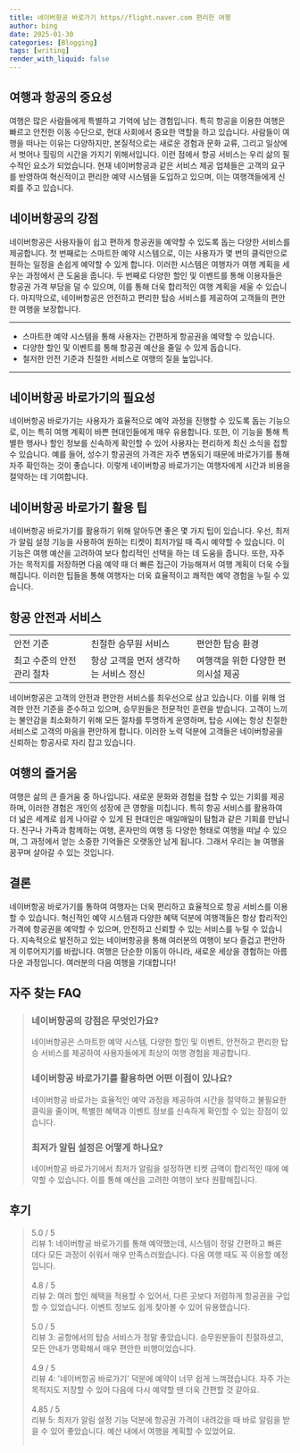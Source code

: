 ```yaml
---
title: 네이버항공 바로가기 https//flight.naver.com 편리한 여행
author: bing
date: 2025-01-30
categories: [Blogging]
tags: [writing]
render_with_liquid: false
---
```



<h2 id='여행과 항공의 중요성'>여행과 항공의 중요성</h2>

<p>여행은 많은 사람들에게 특별하고 기억에 남는 경험입니다. 특히 항공을 이용한 여행은 빠르고 안전한 이동 수단으로, 현대 사회에서 중요한 역할을 하고 있습니다. 사람들이 여행을 떠나는 이유는 다양하지만, 본질적으로는 새로운 경험과 문화 교류, 그리고 일상에서 벗어나 힐링의 시간을 가지기 위해서입니다. 이런 점에서 항공 서비스는 우리 삶의 필수적인 요소가 되었습니다. 현재 네이버항공과 같은 서비스 제공 업체들은 고객의 요구를 반영하여 혁신적이고 편리한 예약 시스템을 도입하고 있으며, 이는 여행객들에게 신뢰를 주고 있습니다.</p>

<h2 id='네이버항공의 강점'>네이버항공의 강점</h2>

<p>네이버항공은 사용자들이 쉽고 편하게 항공권을 예약할 수 있도록 돕는 다양한 서비스를 제공합니다. 첫 번째로는 스마트한 예약 시스템으로, 이는 사용자가 몇 번의 클릭만으로 원하는 일정을 손쉽게 예약할 수 있게 합니다. 이러한 시스템은 여행자가 여행 계획을 세우는 과정에서 큰 도움을 줍니다. 두 번째로 다양한 할인 및 이벤트를 통해 이용자들은 항공권 가격 부담을 덜 수 있으며, 이를 통해 더욱 합리적인 여행 계획을 세울 수 있습니다. 마지막으로, 네이버항공은 안전하고 편리한 탑승 서비스를 제공하여 고객들의 편안한 여행을 보장합니다.</p>

<hr />

<ul>
    <li>스마트한 예약 시스템을 통해 사용자는 간편하게 항공권을 예약할 수 있습니다.</li>
    <li>다양한 할인 및 이벤트를 통해 항공권 예산을 줄일 수 있게 돕습니다.</li>
    <li>철저한 안전 기준과 친절한 서비스로 여행의 질을 높입니다.</li>
</ul>

<hr />

<h2 id='네이버항공 바로가기의 필요성'>네이버항공 바로가기의 필요성</h2>

<p>네이버항공 바로가기는 사용자가 효율적으로 예약 과정을 진행할 수 있도록 돕는 기능으로, 이는 특히 여행 계획이 바쁜 현대인들에게 매우 유용합니다. 또한, 이 기능을 통해 특별한 행사나 할인 정보를 신속하게 확인할 수 있어 사용자는 편리하게 최신 소식을 접할 수 있습니다. 예를 들어, 성수기 항공권의 가격은 자주 변동되기 때문에 바로가기를 통해 자주 확인하는 것이 좋습니다. 이렇게 네이버항공 바로가기는 여행자에게 시간과 비용을 절약하는 데 기여합니다.</p>

<h2 id='네이버항공 바로가기 활용 팁'>네이버항공 바로가기 활용 팁</h2>

<p>네이버항공 바로가기를 활용하기 위해 알아두면 좋은 몇 가지 팁이 있습니다. 우선, 최저가 알림 설정 기능을 사용하여 원하는 티켓이 최저가일 때 즉시 예약할 수 있습니다. 이 기능은 여행 예산을 고려하여 보다 합리적인 선택을 하는 데 도움을 줍니다. 또한, 자주 가는 목적지를 저장하면 다음 예약 때 더 빠른 접근이 가능해져서 여행 계획이 더욱 수월해집니다. 이러한 팁들을 통해 여행자는 더욱 효율적이고 쾌적한 예약 경험을 누릴 수 있습니다.</p>

<h2 id='항공 안전과 서비스'>항공 안전과 서비스</h2>

<table>
    <tr>
        <td>안전 기준</td>
        <td>친절한 승무원 서비스</td>
        <td>편안한 탑승 환경</td>
    </tr>
    <tr>
        <td>최고 수준의 안전 관리 절차</td>
        <td>항상 고객을 먼저 생각하는 서비스 정신</td>
        <td>여행객을 위한 다양한 편의시설 제공</td>
    </tr>
</table>

<p>네이버항공은 고객의 안전과 편안한 서비스를 최우선으로 삼고 있습니다. 이를 위해 엄격한 안전 기준을 준수하고 있으며, 승무원들은 전문적인 훈련을 받습니다. 고객이 느끼는 불안감을 최소화하기 위해 모든 절차를 투명하게 운영하며, 탑승 시에는 항상 친절한 서비스로 고객의 마음을 편안하게 합니다. 이러한 노력 덕분에 고객들은 네이버항공을 신뢰하는 항공사로 자리 잡고 있습니다.</p>

<h2 id='여행의 즐거움'>여행의 즐거움</h2>

<p>여행은 삶의 큰 즐거움 중 하나입니다. 새로운 문화와 경험을 접할 수 있는 기회를 제공하며, 이러한 경험은 개인의 성장에 큰 영향을 미칩니다. 특히 항공 서비스를 활용하여 더 넓은 세계로 쉽게 나아갈 수 있게 된 현대인은 매일매일이 탐험과 같은 기회를 만납니다. 친구나 가족과 함께하는 여행, 혼자만의 여행 등 다양한 형태로 여행을 떠날 수 있으며, 그 과정에서 얻는 소중한 기억들은 오랫동안 남게 됩니다. 그래서 우리는 늘 여행을 꿈꾸며 살아갈 수 있는 것입니다.</p>

<h2 id='결론'>결론</h2>

<p>네이버항공 바로가기를 통하여 여행자는 더욱 편리하고 효율적으로 항공 서비스를 이용할 수 있습니다. 혁신적인 예약 시스템과 다양한 혜택 덕분에 여행객들은 항상 합리적인 가격에 항공권을 예약할 수 있으며, 안전하고 신뢰할 수 있는 서비스를 누릴 수 있습니다. 지속적으로 발전하고 있는 네이버항공을 통해 여러분의 여행이 보다 즐겁고 편안하게 이루어지기를 바랍니다. 여행은 단순한 이동이 아니라, 새로운 세상을 경험하는 아름다운 과정입니다. 여러분의 다음 여행을 기대합니다!</p>


<h2 id='자주_찾는_FAQ'>자주 찾는 FAQ</h2>
<div itemscope="" itemtype="https://schema.org/FAQPage"> 
<blockquote> 
<div itemscope="" itemprop="mainEntity" itemtype="https://schema.org/Question"> 
<h3 itemprop="name">네이버항공의 강점은 무엇인가요?</h3> 
<div itemscope="" itemprop="acceptedAnswer" itemtype="https://schema.org/Answer"> 
<span itemprop="text"> 
<p>네이버항공은 스마트한 예약 시스템, 다양한 할인 및 이벤트, 안전하고 편리한 탑승 서비스를 제공하여 사용자들에게 최상의 여행 경험을 제공합니다.</p> 
</span> 
</div> 
</div> 

<div itemscope="" itemprop="mainEntity" itemtype="https://schema.org/Question"> 
<h3 itemprop="name">네이버항공 바로가기를 활용하면 어떤 이점이 있나요?</h3> 
<div itemscope="" itemprop="acceptedAnswer" itemtype="https://schema.org/Answer"> 
<span itemprop="text"> 
<p>네이버항공 바로가는 효율적인 예약 과정을 제공하여 시간을 절약하고 불필요한 클릭을 줄이며, 특별한 혜택과 이벤트 정보를 신속하게 확인할 수 있는 장점이 있습니다.</p> 
</span> 
</div> 
</div> 

<div itemscope="" itemprop="mainEntity" itemtype="https://schema.org/Question"> 
<h3 itemprop="name">최저가 알림 설정은 어떻게 하나요?</h3> 
<div itemscope="" itemprop="acceptedAnswer" itemtype="https://schema.org/Answer"> 
<span itemprop="text"> 
<p>네이버항공 바로가기에서 최저가 알림을 설정하면 티켓 금액이 합리적인 때에 예약할 수 있습니다. 이를 통해 예산을 고려한 여행이 보다 원활해집니다.</p> 
</span> 
</div> 
</div> 

</blockquote> 
</div>
<h2 id='후기'>후기</h2>
<div itemscope itemtype="https://schema.org/Product">
  <blockquote>
  <div itemprop="review" itemscope itemtype="https://schema.org/Review">
      <div itemprop="reviewRating" itemscope itemtype="https://schema.org/Rating"> <span itemprop="ratingValue">5.0</span> / <span itemprop="bestRating">5</span> </div>
      <span itemprop="reviewBody">리뷰 1: 네이버항공 바로가기를 통해 예약했는데, 시스템이 정말 간편하고 빠른 데다 모든 과정이 쉬워서 매우 만족스러웠습니다. 다음 여행 때도 꼭 이용할 예정입니다.</span>
  </div>
  <br>
  <div itemprop="review" itemscope itemtype="https://schema.org/Review">
      <div itemprop="reviewRating" itemscope itemtype="https://schema.org/Rating"> <span itemprop="ratingValue">4.8</span> / <span itemprop="bestRating">5</span> </div>
      <span itemprop="reviewBody">리뷰 2: 여러 할인 혜택을 적용할 수 있어서, 다른 곳보다 저렴하게 항공권을 구입할 수 있었습니다. 이벤트 정보도 쉽게 찾아볼 수 있어 유용했습니다.</span>
  </div>
  <br>
  <div itemprop="review" itemscope itemtype="https://schema.org/Review">
      <div itemprop="reviewRating" itemscope itemtype="https://schema.org/Rating"> <span itemprop="ratingValue">5.0</span> / <span itemprop="bestRating">5</span> </div>
      <span itemprop="reviewBody">리뷰 3: 공항에서의 탑승 서비스가 정말 좋았습니다. 승무원분들이 친절하셨고, 모든 안내가 명확해서 매우 편안한 비행이었습니다.</span>
  </div>
  <br>
  <div itemprop="review" itemscope itemtype="https://schema.org/Review">
      <div itemprop="reviewRating" itemscope itemtype="https://schema.org/Rating"> <span itemprop="ratingValue">4.9</span> / <span itemprop="bestRating">5</span> </div>
      <span itemprop="reviewBody">리뷰 4: '네이버항공 바로가기' 덕분에 예약이 너무 쉽게 느껴졌습니다. 자주 가는 목적지도 저장할 수 있어 다음에 다시 예약할 땐 더욱 간편할 것 같아요.</span>
  </div>
  <br>
  <div itemprop="review" itemscope itemtype="https://schema.org/Review">
      <div itemprop="reviewRating" itemscope itemtype="https://schema.org/Rating"> <span itemprop="ratingValue">4.85</span> / <span itemprop="bestRating">5</span> </div>
      <span itemprop="reviewBody">리뷰 5: 최저가 알림 설정 기능 덕분에 항공권 가격이 내려갔을 때 바로 알림을 받을 수 있어 좋았습니다. 예산 내에서 여행을 계획할 수 있었어요.</span>
  </div>
  <br>
  </blockquote>
</div>

